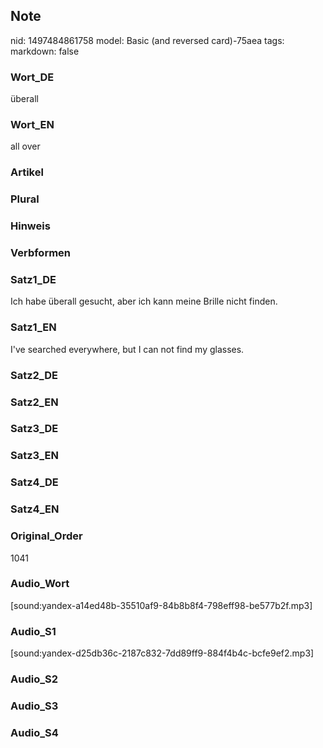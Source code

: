 ## Note
nid: 1497484861758
model: Basic (and reversed card)-75aea
tags: 
markdown: false

### Wort_DE
überall

### Wort_EN
all over

### Artikel


### Plural


### Hinweis


### Verbformen


### Satz1_DE
Ich habe überall gesucht, aber ich kann meine Brille nicht finden.

### Satz1_EN
I've searched everywhere, but I can not find my glasses.

### Satz2_DE


### Satz2_EN


### Satz3_DE


### Satz3_EN


### Satz4_DE


### Satz4_EN


### Original_Order
1041

### Audio_Wort
[sound:yandex-a14ed48b-35510af9-84b8b8f4-798eff98-be577b2f.mp3]

### Audio_S1
[sound:yandex-d25db36c-2187c832-7dd89ff9-884f4b4c-bcfe9ef2.mp3]

### Audio_S2


### Audio_S3


### Audio_S4

